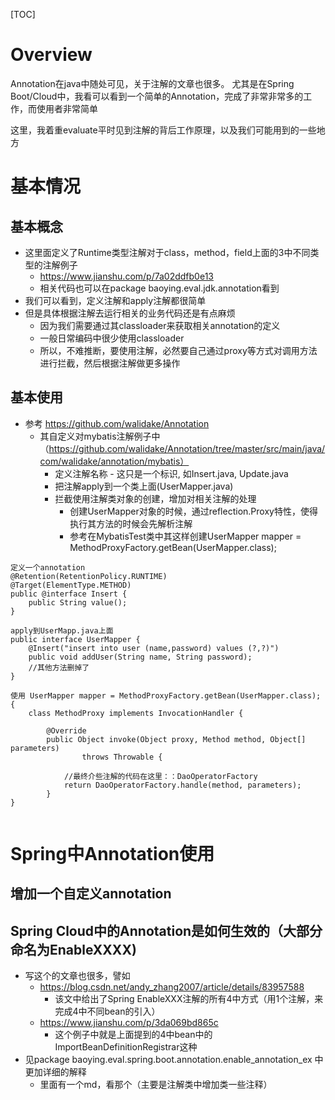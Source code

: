 [TOC]
# Overview
Annotation在java中随处可见，关于注解的文章也很多。
尤其是在Spring Boot/Cloud中，我看可以看到一个简单的Annotation，完成了非常非常多的工作，而使用者非常简单

这里，我着重evaluate平时见到注解的背后工作原理，以及我们可能用到的一些地方

# 基本情况
## 基本概念
- 这里面定义了Runtime类型注解对于class，method，field上面的3中不同类型的注解例子
  - https://www.jianshu.com/p/7a02ddfb0e13
  - 相关代码也可以在package baoying.eval.jdk.annotation看到
- 我们可以看到，定义注解和apply注解都很简单
- 但是具体根据注解去运行相关的业务代码还是有点麻烦
  - 因为我们需要通过其classloader来获取相关annotation的定义
  - 一般日常编码中很少使用classloader
  - 所以，不难推断，要使用注解，必然要自己通过proxy等方式对调用方法进行拦截，然后根据注解做更多操作
## 基本使用
- 参考 https://github.com/walidake/Annotation
  - 其自定义对mybatis注解例子中（https://github.com/walidake/Annotation/tree/master/src/main/java/com/walidake/annotation/mybatis）
    - 定义注解名称 - 这只是一个标识, 如Insert.java, Update.java
    - 把注解apply到一个类上面(UserMapper.java) 
    - 拦截使用注解类对象的创建，增加对相关注解的处理
      - 创建UserMapper对象的时候，通过reflection.Proxy特性，使得执行其方法的时候会先解析注解
      - 参考在MybatisTest类中其这样创建UserMapper mapper = MethodProxyFactory.getBean(UserMapper.class);
```
定义一个annotation
@Retention(RetentionPolicy.RUNTIME)
@Target(ElementType.METHOD)
public @interface Insert {
	public String value();
}

apply到UserMapp.java上面
public interface UserMapper {
    @Insert("insert into user (name,password) values (?,?)")
    public void addUser(String name, String password);
    //其他方法删掉了
}

使用 UserMapper mapper = MethodProxyFactory.getBean(UserMapper.class);
{
    class MethodProxy implements InvocationHandler {
    
        @Override
        public Object invoke(Object proxy, Method method, Object[] parameters)
                throws Throwable {

            //最终介些注解的代码在这里：：DaoOperatorFactory
            return DaoOperatorFactory.handle(method, parameters);
        }
}


```    


# Spring中Annotation使用
## 增加一个自定义annotation
## Spring Cloud中的Annotation是如何生效的（大部分命名为EnableXXXX)
- 写这个的文章也很多，譬如
  - https://blog.csdn.net/andy_zhang2007/article/details/83957588
    - 该文中给出了Spring EnableXXX注解的所有4中方式（用1个注解，来完成4中不同bean的引入）
  - https://www.jianshu.com/p/3da069bd865c
    - 这个例子中就是上面提到的4中bean中的ImportBeanDefinitionRegistrar这种
- 见package baoying.eval.spring.boot.annotation.enable_annotation_ex 中更加详细的解释
  - 里面有一个md，看那个（主要是注解类中增加类一些注释）
